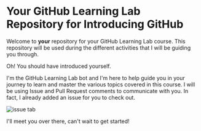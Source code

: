 # Your GitHub Learning Lab Repository for Introducing GitHub

Welcome to **your** repository for your GitHub Learning Lab course. This repository will be used during the different activities that I will be guiding you through.

Oh! You should have introduced yourself.

I'm the GitHub Learning Lab bot and I'm here to help guide you in your journey to learn and master the various topics covered in this course. I will be using Issue and Pull Request comments to communicate with you. In fact, I already added an issue for you to check out.

![issue tab](https://lab.github.com/public/images/issue_tab.png)

I'll meet you over there, can't wait to get started!
